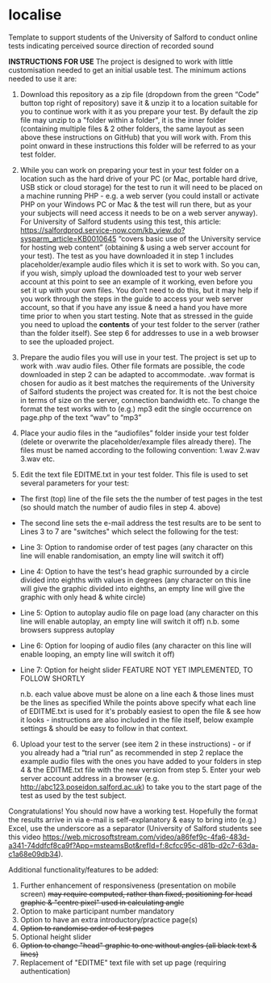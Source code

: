 # localise

Template to support students of the University of Salford to conduct online tests indicating perceived source direction of recorded sound

**INSTRUCTIONS FOR USE**
The project is designed to work with little customisation needed to get an initial usable test. The minimum actions needed to use it are:

1.	Download this repository as a zip file (dropdown from the green “Code” button top right of repository) save it & unzip it to a location suitable for you to continue work with it as you prepare your test. By default the zip file may unzip to a "folder within a folder", it is the inner folder (containing multiple files & 2 other folders, the same layout as seen above these instructions on GitHub) that you will work with. From this point onward in these instructions this folder will be referred to as your test folder.

2.	While you can work on preparing your test in your test folder on a location such as the hard drive of your PC (or Mac, portable hard drive, USB stick or cloud storage) for the test to run it will need to be placed on a machine running PHP - e.g. a web server (you could install or activate PHP on your Windows PC or Mac & the test will run there, but as your your subjects will need access it needs to be on a web server anyway).
For University of Salford students using this test, this article: https://salfordprod.service-now.com/kb_view.do?sysparm_article=KB0010645 “covers basic use of the University service for hosting web content” (obtaining & using a web server account for your test).
The test as you have downloaded it in step 1 includes placeholder/example audio files which it is set to work with. So you can, if you wish, simply upload the downloaded test to your web server account at this point to see an example of it working, even before you set it up with your own files. You don’t need to do this, but it may help if you work through the steps in the guide to access your web server account, so that if you have any issue & need a hand you have more time prior to when you start testing.
Note that as stressed in the guide you need to upload the **contents** of your test folder to the server (rather than the folder itself).
See step 6 for addresses to use in a web browser to see the uploaded project.

3.	Prepare the audio files you will use in your test. The project is set up to work with .wav audio files. Other file formats are possible, the code downloaded in step 2 can be adapted to accommodate.
.wav format is chosen for audio as it best matches the requirements of the University of Salford students the project was created for. It is not the best choice in terms of size on the server, connection bandwidth etc. To change the format the test works with to (e.g.) mp3 edit the single occurrence on page.php of the text “wav” to “mp3”

4.	Place your audio files in the “audiofiles” folder inside your test folder (delete or overwrite the placeholder/example files already there). The files must be named according to the following convention:
  1.wav
  2.wav
  3.wav
  etc.

5.	Edit the text file EDITME.txt in your test folder. This file is used to set several parameters for your test:
- The first (top) line of the file sets the the number of test pages in the test (so should match the number of audio files in step 4. above)
- The second line sets the e-mail address the test results are to be sent to
Lines 3 to 7 are "switches" which select the following for the test:
- Line 3: Option to randomise order of test pages (any character on this line will enable randomisation, an empty line will switch it off)
- Line 4: Option to have the test's head graphic surrounded by a circle divided into eighths with values in degrees (any character on this line will give the graphic divided into eighths, an empty line will give the graphic with only head & white circle)
- Line 5: Option to autoplay audio file on page load (any character on this line will enable autoplay, an empty line will switch it off)
n.b. some browsers suppress autoplay
- Line 6: Option for looping of audio files (any character on this line will enable looping, an empty line will switch it off)
- Line 7: Option for height slider FEATURE NOT YET IMPLEMENTED, TO FOLLOW SHORTLY
  
  n.b. each value above must be alone on a line each & those lines must be the lines as specified
While the points above specify what each line of EDITME.txt is used for it's probably easiest to open the file & see how it looks - instructions are also included in the file itself, below example settings & should be easy to follow in that context.

6.	Upload your test to the server (see item 2 in these instructions) - or if you already had a “trial run” as recommended in step 2 replace the example audio files with the ones you have added to your folders in step 4 & the EDITME.txt file with the new version from step 5.
Enter your web server account address in a browser (e.g. http://abc123.poseidon.salford.ac.uk) to take you to the start page of the test as used by the test subject.

Congratulations! You should now have a working test. Hopefully the format the results arrive in via e-mail is self-explanatory & easy to bring into (e.g.) Excel, use the underscore as a separator (University of Salford students see this video https://web.microsoftstream.com/video/a86fef9c-4fa6-483d-a341-74ddfcf8ca9f?App=msteamsBot&refId=f:8cfcc95c-d81b-d2c7-63da-c1a68e09db34).

Additional functionality/features to be added:
1.	Further enhancement of responsiveness (presentation on mobile screen) ~~may require computed, rather than fixed, positioning for head graphic & "centre pixel" used in calculating angle~~
2.	Option to make participant number mandatory
3.	Option to have an extra introductory/practice page(s)
4.	~~Option to randomise order of test pages~~
5.	Optional height slider
6.	~~Option to change "head" graphic to one without angles (all black text & lines)~~
7.	Replacement of "EDITME" text file with set up page (requiring authentication)
